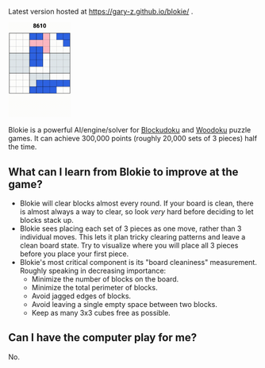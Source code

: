Latest version hosted at https://gary-z.github.io/blokie/ .

<img style="width: 25%; height: 15%" src="/preview.gif?raw=true"/>

Blokie is a powerful AI/engine/solver for [Blockudoku](https://play.google.com/store/apps/details?id=com.easybrain.block.puzzle.games) and [Woodoku](https://play.google.com/store/apps/details?id=com.tripledot.woodoku&hl=en_CA&gl=US) puzzle games. It can achieve 300,000 points (roughly 20,000 sets of 3 pieces) half the time.


## What can I learn from Blokie to improve at the game?
- Blokie will clear blocks almost every round. If your board is clean, there is almost always a way to clear, so look *very* hard before deciding to let blocks stack up.
- Blokie sees placing each set of 3 pieces as one move, rather than 3 individual moves. This lets it plan tricky clearing patterns and leave a clean board state. Try to visualize where you will place all 3 pieces before you place your first piece.
- Blokie's most critical component is its "board cleaniness" measurement. Roughly speaking in decreasing importance:
  - Minimize the number of blocks on the board.
  - Minimize the total perimeter of blocks.
  - Avoid jagged edges of blocks.
  - Avoid leaving a single empty space between two blocks.
  - Keep as many 3x3 cubes free as possible.

## Can I have the computer play for me?
No.





